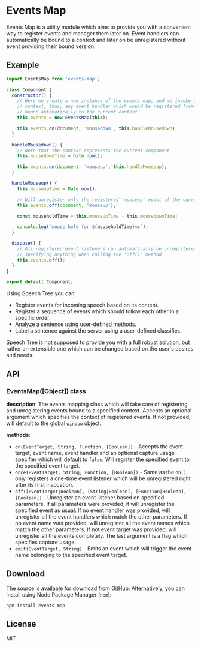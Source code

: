 # Events Map

Events Map is a utility module which aims to provide you with a convenient way to register events and manager them later on. Event handlers can automatically be bound to a context and later on be unregistered without event providing their bound version.

## Example

```js
import EventsMap from 'events-map';

class Component {
  constructor() {
    // Here we create a new instance of the events map, and we invoke it with the current
    // context, thus, any event handler which would be registered from now on, will be
    // bound automatically to the current context
    this.events = new EventsMap(this);

    this.events.on(document, 'mousedown', this.handleMousedown);
  }

  handleMousedown() {
    // Note that the context represents the current component
    this.mousedownTime = Date.now();

    this.events.on(document, 'mouseup', this.handleMouseup);
  }

  handleMouseup() {
    this.mouseupTime = Date.now();

    // Will unregister only the registered 'mouseup' event of the current component
    this.events.off(document, 'mouseup');

    const mouseholdTime = this.mouseupTime - this.mousedownTime;

    console.log(`mouse held for ${mouseholdTime}ms`);
  }

  dispose() {
    // All registered event listeners can automatically be unregistered by simply not
    // specifying anything when calling the 'off()' method
    this.events.off();
  }
}

export default Component;
```

Using Speech Tree you can:

- Register events for incoming speech based on its content.
- Register a sequence of events which should follow each other in a specific order.
- Analyze a sentence using user-defined methods.
- Label a sentence against the server using a user-defined classifier.

Speech Tree is not supposed to provide you with a full robust solution, but rather an extensible one which can be changed based on the user's desires and needs.

## API

### EventsMap([Object]) class

**description**: The events mapping class which will take care of registering and unregistering events bound to a specified context. Accepts an optional argument which specifies the context of registered events. If not provided, will default to the global `window` object.

**methods**:

- `on(EventTarget, String, Function, [Boolean])` - Accepts the event target, event name, event handler and an optional capture usage specifier which will default to `false`. Will register the specified event to the specified event target.
- `once(EventTarget, String, Function, [Boolean])` - Same as the `on()`, only registers a one-time event listener which will be unregistered right after its first invocation.
- `off([EventTarget|Boolean], [String|Boolean], [Function|Boolean], [Boolean])` - Unregister an event listener based on specified parameters. If all parameters were provided, it will unregister the specified event as usual. If no event handler was provided, will unregister all the event handlers which match the other parameters. If no event name was provided, will unregister all the event names which match the other parameters. If not event target was provided, will unregister all the events completely. The last argument is a flag which specifies capture usage.
- `emit(EventTarget, String)` - Emits an event which will trigger the event name belonging to the specified event target.

## Download

The source is available for download from [GitHub](http://github.com/Appfairy/events-map). Alternatively, you can install using Node Package Manager (`npm`):

    npm install events-map

## License

MIT
